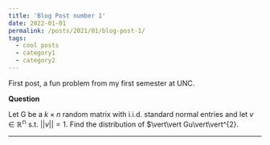```yaml
---
title: 'Blog Post number 1'
date: 2022-01-01
permalink: /posts/2021/01/blog-post-1/
tags:
  - cool posts
  - category1
  - category2
---
```


First post, a fun problem from my first semester at UNC.

**Question**

Let G be a $k\times n$ random matrix with i.i.d. standard normal entries and let $v\in\mathbb{R^{n}}$ s.t. $\vert\vert v\vert\vert=1$. Find the distribution of $\vert\vert Gu\vert\vert^{2}.

------

